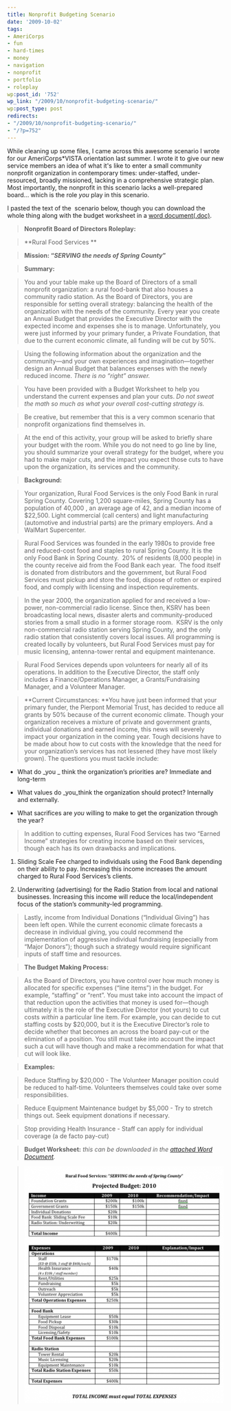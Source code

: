 ```yaml
---
title: Nonprofit Budgeting Scenario
date: '2009-10-02'
tags:
- AmeriCorps
- fun
- hard-times
- money
- navigation
- nonprofit
- portfolio
- roleplay
wp:post_id: '752'
wp_link: "/2009/10/nonprofit-budgeting-scenario/"
wp:post_type: post
redirects:
- "/2009/10/nonprofit-budgeting-scenario/"
- "/?p=752"
---
```


While cleaning up some files, I came across this awesome scenario I wrote for our AmeriCorps\*VISTA orientation last summer. I wrote it to give our new service members an idea of what it's like to enter a small community nonprofit organization in contemporary times: under-staffed, under-resourced, broadly missioned, lacking in a comprehensive strategic plan. Most importantly, the nonprofit in this scenario lacks a well-prepared board... which is the role _you_ play in this scenario.

I pasted the text of the  scenario below, though you can download the whole thing along with the budget worksheet in a [word document(.doc)](2009-10-02-Nonprofit-Budgeting-Scenario/Nonprofit-Realities-Budgeting-Scenario.doc).

> **Nonprofit Board of Directors Roleplay:**

>

> **Rural Food Services **

>

>

>

> **Mission: “_SERVING the needs of Spring County_”**

>

> **Summary:**

>

> You and your table make up the Board of Directors of a small nonprofit organization: a rural food-bank that also houses a community radio station. As the Board of Directors, you are responsible for setting overall strategy: balancing the health of the organization with the needs of the community. Every year you create an Annual Budget that provides the Executive Director with the expected income and expenses she is to manage. Unfortunately, you were just informed by your primary funder, a Private Foundation, that due to the current economic climate, all funding will be cut by 50%.

>

> Using the following information about the organization and the community—and your own experiences and imagination—together design an Annual Budget that balances expenses with the newly reduced income. _There is no “right” answer._

>

> You have been provided with a Budget Worksheet to help you understand the current expenses and plan your cuts. _Do not sweat the math so much as what your overall cost-cutting strategy is._

>

> Be creative, but remember that this is a very common scenario that nonprofit organizations find themselves in.

>

> At the end of this activity, your group will be asked to briefly share your budget with the room. While you do not need to go line by line, you should summarize your overall strategy for the budget, where you had to make major cuts, and the impact you expect those cuts to have upon the organization, its services and the community.

>

> **Background:**

>

> Your organization, Rural Food Services is the only Food Bank in rural Spring County. Covering 1,200 square-miles, Spring County has a population of 40,000 , an average age of 42, and a median income of $22,500. Light commercial (call centers) and light manufacturing (automotive and industrial parts) are the primary employers. And a WalMart Supercenter.

>

> Rural Food Services was founded in the early 1980s to provide free and reduced-cost food and staples to rural Spring County. It is the only Food Bank in Spring County.  20% of residents (8,000 people) in the county receive aid from the Food Bank each year.  The food itself is donated from distributors and the government, but Rural Food Services must pickup and store the food, dispose of rotten or expired food, and comply with licensing and inspection requirements.

>

> In the year 2000, the organization applied for and received a low-power, non-commercial radio license. Since then, KSRV has been broadcasting local news, disaster alerts and community-produced stories from a small studio in a former storage room.  KSRV is the only non-commercial radio station serving Spring County, and the only radio station that consistently covers local issues. All programming is created locally by volunteers, but Rural Food Services must pay for music licensing, antenna-tower rental and equipment maintenance.

>

> Rural Food Services depends upon volunteers for nearly all of its operations. In addition to the Executive Director, the staff only includes a Finance/Operations Manager, a Grants/Fundraising Manager, and a Volunteer Manager.

>

> **Current Circumstances: **You have just been informed that your primary funder, the Pierpont Memorial Trust, has decided to reduce all grants by 50% because of the current economic climate. Though your organization receives a mixture of private and government grants, individual donations and earned income, this news will severely impact your organization in the coming year. Tough decisions have to be made about how to cut costs with the knowledge that the need for your organization’s services has not lessened (they have most likely grown). The questions you must tackle include:

>

>

- What do _you _ think the organization’s priorities are? Immediate and long-term

>

- What values do _you_think the organization should protect? Internally and externally.

>

- What sacrifices are _you_ willing to make to get the organization through the year?

>

> In addition to cutting expenses, Rural Food Services has two “Earned Income” strategies for creating income based on their services, though each has its own drawbacks and implications.

>

>

1. Sliding Scale Fee charged to individuals using the Food Bank depending on their ability to pay. Increasing this income increases the amount charged to Rural Food Services’s clients.

>

2. Underwriting (advertising) for the Radio Station from local and national businesses. Increasing this income will reduce the local/independent focus of the station’s community-led programming.

>

> Lastly, income from Individual Donations (“Individual Giving”) has been left open. While the current economic climate forecasts a decrease in individual giving, you could recommend the implementation of aggressive individual fundraising (especially from “Major Donors”); though such a strategy would require significant inputs of staff time and resources.

>

> **The Budget Making Process:**

>

> As the Board of Directors, you have control over how much money is allocated for specific expenses (“line items”) in the budget. For example, “staffing” or “rent”. You must take into account the impact of that reduction upon the activities that money is used for—though ultimately it is the role of the Executive Director (not yours) to cut costs _within_ a particular line item. For example, you can decide to cut staffing costs by $20,000, but it is the Executive Director’s role to decide whether that becomes an across the board pay-cut or the elimination of a position. You still must take into account the impact such a cut will have though and make a recommendation for what that cut will look like.

>

> **Examples:**

>

> Reduce Staffing by $20,000 - The Volunteer Manager position could be reduced to half-time. Volunteers themselves could take over some responsibilities.

>

> Reduce Equipment Maintenance budget by $5,000 - Try to stretch things out. Seek equipment donations if necessary.

>

> Stop providing Health Insurance - Staff can apply for individual coverage (a de facto pay-cut)

>

> **Budget Worksheet:** _this can be downloaded in the [attached Word Document](2009-10-02-Nonprofit-Budgeting-Scenario/Nonprofit-Realities-Budgeting-Scenario.doc)._

>

> [ ![np-budget-worksheet](2009-10-02-Nonprofit-Budgeting-Scenario/np-budget-worksheet-500x594.png "np-budget-worksheet") ](2009-10-02-Nonprofit-Budgeting-Scenario/np-budget-worksheet.png)

>
